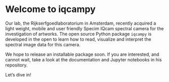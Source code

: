 Welcome to iqcampy
================

<!-- WARNING: THIS FILE WAS AUTOGENERATED! DO NOT EDIT! -->

Our lab, the Rijkserfgoedlaboratorium in Amsterdam, recently acquired a
light weight, mobile and user friendly Specim IQcam spectral camera for
the investigation of artworks. The open source Python package `iqcampy`
is developed in the open to learn how to read, visualize and interpret
the spectral image data for this camera.

We hope to release an installable package soon. If you are interested,
and cannot wait, take a look at the documentation and Jupyter notebooks
in his repository.

Let’s dive in!
